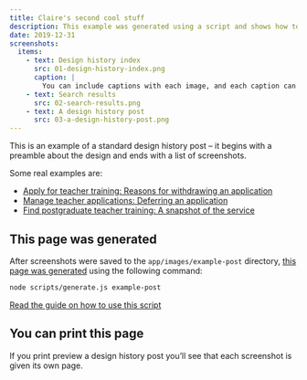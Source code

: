 ```yaml
---
title: Claire's second cool stuff
description: This example was generated using a script and shows how to automatically include a list of screenshots at the end of your post.
date: 2019-12-31
screenshots:
  items:
    - text: Design history index
      src: 01-design-history-index.png
      caption: |
        You can include captions with each image, and each caption can include markdown. This is a screenshot of the [index page](/).
    - text: Search results
      src: 02-search-results.png
    - text: A design history post
      src: 03-a-design-history-post.png
---
```


This is an example of a standard design history post – it begins with a preamble about the design and ends with a list of screenshots.

Some real examples are:

- [Apply for teacher training: Reasons for withdrawing an application](https://bat-design-history.netlify.app/apply-for-teacher-training/reason-for-withdraw/)
- [Manage teacher applications: Deferring an application](https://bat-design-history.netlify.app/manage-teacher-training-applications/deferring-applications-to-the-next-cycle/)
- [Find postgraduate teacher training: A snapshot of the service](https://bat-design-history.netlify.app/find-teacher-training/find-december-2019/)

## This page was generated

After screenshots were saved to the `app/images/example-post` directory, [this page was generated](https://github.com/x-govuk/govuk-design-history-template/pull/11/commits/473f5aca5d978a3d18ac188b98c6c8ef6c000713) using the following command:

```bash
node scripts/generate.js example-post
```

[Read the guide on how to use this script](https://x-govuk.github.io/govuk-design-history/generate-a-page-of-screenshots/#generate-a-page-of-screenshots-from-a-folder-of-images)

## You can print this page

If you print preview a design history post you’ll see that each screenshot is given its own page.

